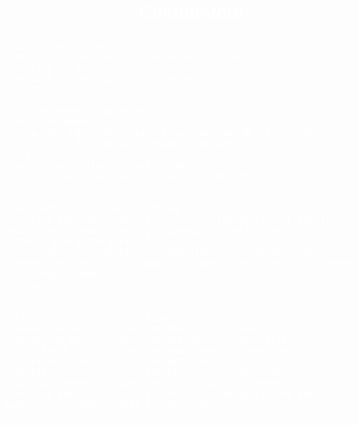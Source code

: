 <!DOCTYPE html>
<html lang="fr">
<head>
  <meta charset="UTF-8">
  <meta name="viewport" content="width=device-width, initial-scale=1.0">
  <title>Compte-tour V4</title>
  <style>
    :root {
      /* Seuils d’hystérésis */
      --rpm-down-normal: 1300;   /* seuil rétrograde normal */
      --rpm-up-normal:   2150;   /* seuil passage supérieur normal */
      --rpm-down-sport:  2500;   /* seuil rétrograde sport */
      --rpm-up-sport:    3500;   /* seuil passage supérieur sport */

      /* Couleurs */
      --bg-page      : #000;
      --text-page    : #fff;
      --bg-center    : #000;
      --text-center  : #fff;
      --bg-history   : #000;
      --text-history : #000;
      --bg-stats     : #000;
      --text-stats   : #000;

      /* Tailles fluides (mobile first) */
      --font-base      : 4vw;
      --font-title     : 5vw;
      --font-mode      : 4vw;
      --font-value     : 15.5vw;
      --font-stats-val : 6.5vw;

      /* Espacements */
      --gap    : 1.7vw;
      --pad    : 2.7vw;
      --radius : 4vw;
    }
    *, *::before, *::after { box-sizing: border-box; }
    body {
      margin: 0;
      padding: var(--pad);
      font-family: Arial, sans-serif;
      background: var(--bg-page);
      color: var(--text-page);
      font-size: var(--font-base);
      line-height: 1.2;
    }
    .container {
      width: 100%;
      display: flex;
      flex-direction: column;
      gap: var(--gap);
    }
    h1, h2 {
      margin: 0;
      text-align: center;
      color: var(--text-page);
    }
    h1 { font-size: var(--font-title); }
    h2 { font-size: var(--font-base); }
    #section-select {
      padding: var(--pad);
      border: 1px solid #ccc;
      border-radius: var(--radius);
      font-size: var(--font-base);
      background: #fff;
      color: #000;
    }
    .section {
      display: none;
      padding: var(--pad);
      border-radius: var(--radius);
      box-shadow: 0 2px 5px rgba(0,0,0,0.1);
    }
    #center { background: var(--bg-center); color: var(--text-center); }
    #history { background: var(--bg-history); color: var(--text-history); }
    #stats { background: var(--bg-stats); color: var(--text-stats); }
    #center .value {
      font-size: var(--font-value);
      text-align: center;
      margin: var(--gap) 0;
      color: var(--text-center) !important;
    }
    #center #modes {
      display: flex;
      justify-content: center;
      gap: var(--gap);
      flex-wrap: wrap;
      margin-bottom: var(--gap);
    }
    #center #modes button {
      flex: 1 1 auto;
      padding: var(--pad);
      font-size: var(--font-mode);
      border: none;
      border-radius: var(--radius);
      background: #ccc;
      color: #000;
      cursor: pointer;
      transition: background .2s;
      min-width: 30%;
    }
    #center #modes button.active {
      background: var(--bg-center);
      color: var(--text-center);
    }
    table {
      width: 100%;
      border-collapse: collapse;
      margin-top: var(--gap);
      font-size: var(--font-base);
    }
    th, td {
      border: 1px solid #ccc;
      padding: calc(var(--pad)/2);
      text-align: center;
    }
    th { background: #bbdefb; color: #000; }
    #stats p {
      font-size: var(--font-stats-val);
      margin: calc(var(--gap)/2) 0;
      color: var(--text-page) !important;
    }
    #stats p span { color: var(--text-page) !important; }
    @media(min-width:480px) {
      :root {
        --font-base      : 1.5rem;
        --font-title     : 2.5rem;
        --font-mode      : 1.7rem;
        --font-value     : 5rem;
        --font-stats-val : 2rem;
        --gap            : 1rem;
        --pad            : 0.5rem;
        --radius         : 8px;
      }
    }
  </style>
</head>
<body>
  <div class="container">
    <h1>Compte-tour</h1>

    <select id="section-select">
      <option value="center">Compte-tour</option>
      <option value="history">Historique</option>
      <option value="stats">Valeurs</option>
    </select>

    <div id="center" class="section">
      <div id="modes">
        <button id="mode-normal" class="active">Normal</button>
        <button id="mode-sport">Sport</button>
      </div>
      <p id="gear-value" class="value">—</p>
      <p id="rpm-value" class="value">— tr/min</p>
    </div>

    <div id="history" class="section">
      <button id="export-btn" style="font-size:var(--font-base); padding:var(--pad)">Exporter nouveaux trajets</button>
      <table id="history-table">
        <thead><tr><th>Date</th><th>Distance</th><th>Rég. moy</th><th>Rég. max</th><th>Vit. moy</th><th>Vit. max</th></tr></thead>
        <tbody></tbody>
      </table>
    </div>

    <div id="stats" class="section">
      <p>Régime max   : <span id="max-rpm">—</span> tr/min</p>
      <p>Régime moyen : <span id="avg-rpm">—</span> tr/min</p>
      <p>Vitesse max  : <span id="max-speed">—</span> km/h</p>
      <p>Vitesse moy  : <span id="avg-speed">—</span> km/h</p>
      <p>Distance     : <span id="distance">—</span> km</p>
      <p>Chgt rapport : <span id="shift-count">0</span></p>
      <button id="reset-trip" style="font-size:var(--font-base); padding:var(--pad)">Reset trajet</button>
    </div>
  </div>

  <script>
    // Charger historique
    let historyArr = JSON.parse(localStorage.getItem('trajets') || '[]');
    const histBody = document.querySelector('#history-table tbody');
    function renderHistory() {
      histBody.innerHTML = '';
      historyArr.forEach(t => {
        const tr = document.createElement('tr');
        ['date','distance','avgRpm','maxRpm','avgSpeed','maxSpeed']
          .forEach(k => { const td = document.createElement('td'); td.textContent = t[k]; tr.appendChild(td); });
        histBody.appendChild(tr);
      });
    }
    renderHistory();
    let lastExport = historyArr.length;

    // Navigation sections
    const sections = { center: document.getElementById('center'), history: document.getElementById('history'), stats: document.getElementById('stats') };
    document.getElementById('section-select').onchange = e => {
      Object.values(sections).forEach(s => s.style.display = 'none');
      sections[e.target.value].style.display = 'block';
    };
    sections.center.style.display = 'block';

    // Config modes et seuils
    const ranges = { normal:{down:1300,up:2150}, sport:{down:1800,up:3500} };
    let mode = 'normal';
    let lastGear = null;
    const v1000 = {1:7.45,2:13.45,3:18.97,4:24.35,5:30.55};
    const btnN = document.getElementById('mode-normal'), btnS = document.getElementById('mode-sport');
    const gearEl = document.getElementById('gear-value'), rpmEl = document.getElementById('rpm-value');

    function switchMode(m) {
      mode = m;
      btnN.classList.toggle('active', m === 'normal');
      btnS.classList.toggle('active', m === 'sport');
      lastGear = null;
    }
    btnN.onclick = () => switchMode('normal');
    btnS.onclick = () => switchMode('sport');
    switchMode('normal');

    // Détection du rapport
    function determineGear(sp) {
      if (sp < 5.5) { lastGear = null; return null; }
      if (lastGear == null) { lastGear = 1; return 1; }
      const r = Math.round(sp*1000/v1000[lastGear]);
      const {up:UPSET, down:DOWNSET} = ranges[mode];
      if (r > UPSET && lastGear < 5) lastGear++;
      else if (r < DOWNSET && lastGear > 1) lastGear--;
      return lastGear;
    }

    // Calcul RPM
    function calcRpm(sp,g) {
      if (sp < 5.5 || g == null) return 900;
      return Math.round(sp*1000/v1000[g]);
    }

    // Mise à jour temps réel
    let speedData=[], rpmData=[], shiftCount=0, cumulativeDistance=0;
    function updateDisplay(sp) {
      const g = determineGear(sp);
      const r = calcRpm(sp,g);
      gearEl.textContent = g !== null ? g : '—';
      rpmEl.textContent  = r + ' tr/min';
      if (sp != null) {
        speedData.push(sp); rpmData.push(r);
        if (g !== null && g !== lastGear) shiftCount++;
        lastGear = g;
        cumulativeDistance += sp/3600;
      }
      document.getElementById('max-rpm').textContent   = rpmData.length ? Math.max(...rpmData) : '—';
      document.getElementById('avg-rpm').textContent   = rpmData.length ? Math.round(rpmData.reduce((a,b)=>a+b,0)/rpmData.length) : '—';
      document.getElementById('max-speed').textContent = speedData.length ? Math.max(...speedData).toFixed(1) : '—';
      document.getElementById('avg-speed').textContent = speedData.length ? (speedData.reduce((a,b)=>a+b,0)/speedData.length).toFixed(1) : '—';
      document.getElementById('distance').textContent  = cumulativeDistance.toFixed(2);
      document.getElementById('shift-count').textContent = shiftCount;
    }

    // Géoloc
    if ('geolocation' in navigator) {
      navigator.geolocation.watchPosition(pos => {
        let s = pos.coords.speed; if (s!=null) s*=3.6;
        updateDisplay(s);
      }, console.error, {enableHighAccuracy:true, maximumAge:500, timeout:5000});
    } else {
      rpmEl.textContent = 'GPS non dispo';
    }
                                          
    // --- Reset trajet (historique & stats) ---
    document.getElementById('reset-trip').onclick = () => {
      if (!rpmData.length) return;
      historyArr.push({
        date: new Date().toLocaleString(),
        distance: cumulativeDistance.toFixed(2),
        avgRpm: Math.round(rpmData.reduce((a,b)=>a+b,0)/rpmData.length),
        maxRpm: Math.max(...rpmData),
        avgSpeed: (speedData.reduce((a,b)=>a+b,0)/speedData.length).toFixed(1),
        maxSpeed: Math.max(...speedData).toFixed(1)
      });
      // sauvegarde locale
      localStorage.setItem('trajets', JSON.stringify(historyArr));
      // réinitialiser données trajet
      speedData = []; rpmData = []; shiftCount = 0; cumulativeDistance = 0; lastGear = null;
      renderHistory();
    };

    // --- Export CSV intelligent ---
    document.getElementById('export-btn').onclick = () => {
      const newTrips = historyArr.slice(lastExport);
      if (!newTrips.length) { alert('Aucun nouveau trajet'); return; }
      let csv = 'Date;Distance;Régime moyen;Régime max;Vitesse moyenne;Vitesse max\n';
      newTrips.forEach(t => { csv += `${t.date};${t.distance};${t.avgRpm};${t.maxRpm};${t.avgSpeed};${t.maxSpeed}\n`; });
      const blob = new Blob([csv], { type:'text/csv' });
      const url  = URL.createObjectURL(blob);
      const a    = document.createElement('a'); a.href = url; a.download = 'trajets.csv'; a.click(); URL.revokeObjectURL(url);
      lastExport = historyArr.length;
    };
  </script>
</body>
</html>
